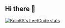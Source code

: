 ## Hi there 👋
[![KnlnKS's LeetCode stats](https://leetcode-stats-six.vercel.app/api?username=Yura-0910)](https://github.com/KnlnKS/leetcode-stats)

<!--
**Yura-0910/Yura-0910** is a ✨ _special_ ✨ repository because its `README.md` (this file) appears on your GitHub profile.

Here are some ideas to get you started:

- 🔭 I’m currently working on ...
- 🌱 I’m currently learning ...
- 👯 I’m looking to collaborate on ...
- 🤔 I’m looking for help with ...
- 💬 Ask me about ...
- 📫 How to reach me: ...
- 😄 Pronouns: ...
- ⚡ Fun fact: ...
-->
